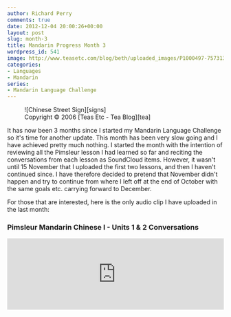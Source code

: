 ```yaml
---
author: Richard Perry
comments: true
date: 2012-12-04 20:00:26+00:00
layout: post
slug: month-3
title: Mandarin Progress Month 3
wordpress_id: 541
image: http://www.teasetc.com/blog/beth/uploaded_images/P1000497-757313.JPG
categories:
- Languages
- Mandarin
series:
- Mandarin Language Challenge
---
```


<figure markdown='1' class='alignleft'>
  ![Chinese Street Sign][signs] 
  <figcaption markdown='1'>Copyright &copy; 2006 [Teas Etc - Tea Blog][tea]</figcaption>
</figure>

It has now been 3 months since I started my Mandarin Language Challenge so it's time for another
update. This month has been very slow going and I have achieved pretty much nothing. I started the
month with the intention of reviewing all the Pimsleur lesson I had learned so far and reciting the
conversations from each lesson as SoundCloud items. However, it wasn't until 15 November that I
uploaded the first two lessons, and then I haven't continued since. I have therefore decided to
pretend that November didn't happen and try to continue from where I left off at the end of October
with the same goals etc. carrying forward to December.

For those that are interested, here is the only audio clip I have uploaded in the last month:

### Pimsleur Mandarin Chinese I - Units 1 & 2 Conversations

<iframe width="100%" height="166" scrolling="no" frameborder="no" src="https://w.soundcloud.com/player/?url=https%3A//api.soundcloud.com/tracks/67516736&amp;color=0066cc&amp;auto_play=false&amp;hide_related=false&amp;show_artwork=true"></iframe>
